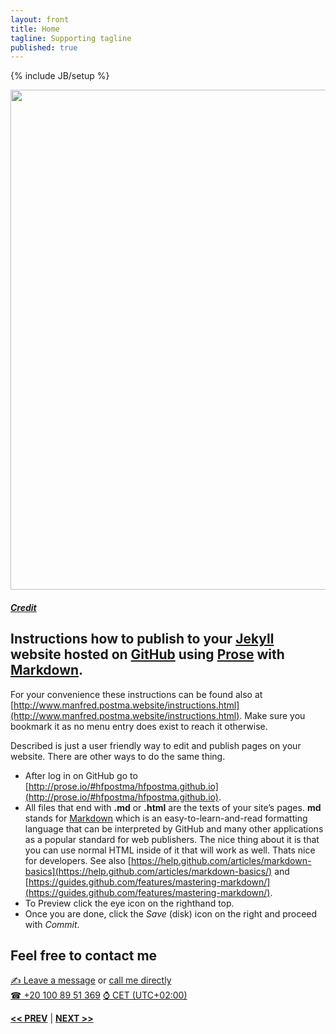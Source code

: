 ```yaml
---
layout: front
title: Home
tagline: Supporting tagline
published: true
---
```


{% include JB/setup %}

<a href="https://www.flickr.com/photos/desiitaly/2304874364" title="View photo on Flickr" target="_blank"><img src="https://farm3.staticflickr.com/2372/2304874364_b7ea60191e_o.jpg" style="width: 800px;"></a><br />
<h5><a href="https://www.flickr.com/people/desiitaly/" title="View user on Flickr" target="_blank">Credit</a></h5>

## Instructions how to publish to your [Jekyll](http://jekyllrb.com/) website hosted on [GitHub](https://github.com/) using [Prose](http://prose.io/#hfpostma) with [Markdown](http://daringfireball.net/projects/markdown/syntax).

For your convenience these instructions can be found also at [http://www.manfred.postma.website/instructions.html](http://www.manfred.postma.website/instructions.html). Make sure you bookmark it as no menu entry does exist to reach it otherwise.

Described is just a user friendly way to edit and publish pages on your website. There are other ways to do the same thing.

*   After log in on GitHub go to [http://prose.io/#hfpostma/hfpostma.github.io](http://prose.io/#hfpostma/hfpostma.github.io).
*   All files that end with **.md** or **.html** are the texts of your site’s pages. **md** stands for [Markdown](http://www.google.com/url?q=http%3A%2F%2Fdaringfireball.net%2Fprojects%2Fmarkdown%2Fsyntax&sa=D&sntz=1&usg=AFQjCNEptifCNdy4hoJdAyCKUye3PfRngA) which is an easy-to-learn-and-read formatting language that can be interpreted by GitHub and many other applications as a popular standard for web publishers. The nice thing about it is that you can use normal HTML inside of it that will work as well. Thats nice for developers. See also [https://help.github.com/articles/markdown-basics](https://help.github.com/articles/markdown-basics/) and [https://guides.github.com/features/mastering-markdown/](https://guides.github.com/features/mastering-markdown/).
*   To Preview click the eye icon on the righthand top. 
*   Once you are done, click the _Save_ (disk) icon on the right and proceed with _Commit_.


## Feel free to contact me

<a href="http://www.mousewheel.net/contact" target="_blank" title="My contact form on mousewheel.net"><span class="signs">✍</span> Leave a message</a> or <a href="tel:+201008951369">call me directly<br />
<span class="signs">☎</span> +20 100 89 51 369</a> <a href="https://www.timeanddate.com/worldclock/italy/milan" target="_blank"><span class="signs">⌚</span> CET (UTC+02:00)</a>

<a href="/terms.html#top" title="My Terms"><b><< PREV</b></a> &#124; <a href="/data.html#top" title="Personal info"><b>NEXT >></b></a>
